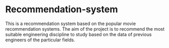 # Recommendation-system
This is a recommendation system based on the popular movie recommendation systems. The aim of the project is to recommend the most suitable engineering discipline to study based on the data of previous engineers of the particular fields.
